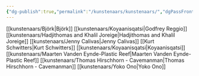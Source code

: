 ```yaml
---
{"dg-publish":true,"permalink":"/kunstenaars/kunstenaars/","dgPassFrontmatter":true}
---
```


[[kunstenaars/Björk\|Björk]]
[[kunstenaars/Koyaanisqatsi\|Godfrey Reggio]]
[[kunstenaars/Hadjithomas and Khalil Joreige\|Hadjithomas and Khalil Joreige]]
[[kunstenaars/Jenny Calivas\|Jenny Calivas]]
[[Kurt Schwitters\|Kurt Schwitters]]
[[kunstenaars/Koyaanisqatsi\|Koyaanisqatsi]]
[[kunstenaars/Maarten Vanden Eynde-Plastic Reef\|Maarten Vanden Eynde-Plastic Reef]]
[[kunstenaars/Thomas Hirschhorn - Cavemanman\|Thomas Hirschhorn - Cavemanman]]
[[kunstenaars/Yoko Ono\|Yoko Ono]]
